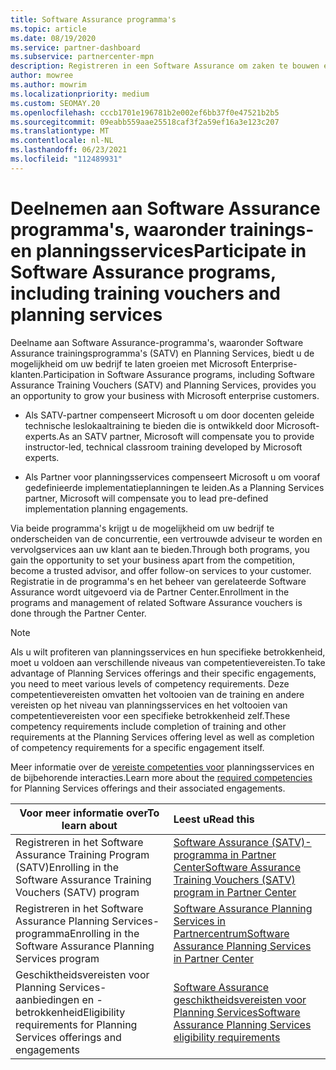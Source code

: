 ```yaml
---
title: Software Assurance programma's
ms.topic: article
ms.date: 08/19/2020
ms.service: partner-dashboard
ms.subservice: partnercenter-mpn
description: Registreren in een Software Assurance om zaken te bouwen en te compenseren voor het leveren van training en planning aan zakelijke klanten.
author: mowree
ms.author: mowrim
ms.localizationpriority: medium
ms.custom: SEOMAY.20
ms.openlocfilehash: cccb1701e196781b2e002ef6bb37f0e47521b2b5
ms.sourcegitcommit: 09eabb559aae25518caf3f2a59ef16a3e123c207
ms.translationtype: MT
ms.contentlocale: nl-NL
ms.lasthandoff: 06/23/2021
ms.locfileid: "112489931"
---
```

# <a name="participate-in-software-assurance-programs-including-training-vouchers-and-planning-services"></a><span data-ttu-id="e7f10-103">Deelnemen aan Software Assurance programma's, waaronder trainings- en planningsservices</span><span class="sxs-lookup"><span data-stu-id="e7f10-103">Participate in Software Assurance programs, including training vouchers and planning services</span></span>

<span data-ttu-id="e7f10-104">Deelname aan Software Assurance-programma's, waaronder Software Assurance trainingsprogramma's (SATV) en Planning Services, biedt u de mogelijkheid om uw bedrijf te laten groeien met Microsoft Enterprise-klanten.</span><span class="sxs-lookup"><span data-stu-id="e7f10-104">Participation in Software Assurance programs, including Software Assurance Training Vouchers (SATV) and Planning Services, provides you an opportunity to grow your business with Microsoft enterprise customers.</span></span> 

- <span data-ttu-id="e7f10-105">Als SATV-partner compenseert Microsoft u om door docenten geleide technische leslokaaltraining te bieden die is ontwikkeld door Microsoft-experts.</span><span class="sxs-lookup"><span data-stu-id="e7f10-105">As an SATV partner, Microsoft will compensate you to provide instructor-led, technical classroom training developed by Microsoft experts.</span></span> 

- <span data-ttu-id="e7f10-106">Als Partner voor planningsservices compenseert Microsoft u om vooraf gedefinieerde implementatieplanningen te leiden.</span><span class="sxs-lookup"><span data-stu-id="e7f10-106">As a Planning Services partner, Microsoft will compensate you to lead pre-defined implementation planning engagements.</span></span> 

<span data-ttu-id="e7f10-107">Via beide programma's krijgt u de mogelijkheid om uw bedrijf te onderscheiden van de concurrentie, een vertrouwde adviseur te worden en vervolgservices aan uw klant aan te bieden.</span><span class="sxs-lookup"><span data-stu-id="e7f10-107">Through both programs, you gain the opportunity to set your business apart from the competition, become a trusted advisor, and offer follow-on services to your customer.</span></span> <span data-ttu-id="e7f10-108">Registratie in de programma's en het beheer van gerelateerde Software Assurance wordt uitgevoerd via de Partner Center.</span><span class="sxs-lookup"><span data-stu-id="e7f10-108">Enrollment in the programs and management of related Software Assurance vouchers is done through the Partner Center.</span></span>

> [!NOTE]
> <span data-ttu-id="e7f10-109">Als u wilt profiteren van planningsservices en hun specifieke betrokkenheid, moet u voldoen aan verschillende niveaus van competentievereisten.</span><span class="sxs-lookup"><span data-stu-id="e7f10-109">To take advantage of Planning Services offerings and their specific engagements, you need to meet various levels of competency requirements.</span></span> <span data-ttu-id="e7f10-110">Deze competentievereisten omvatten het voltooien van de training en andere vereisten op het niveau van planningsservices en het voltooien van competentievereisten voor een specifieke betrokkenheid zelf.</span><span class="sxs-lookup"><span data-stu-id="e7f10-110">These competency requirements include completion of training and other requirements at the Planning Services offering level as well as completion of competency requirements for a specific engagement itself.</span></span>  
>
> <span data-ttu-id="e7f10-111">Meer informatie over de [vereiste competenties voor](software-assurance-dps-requirements.md) planningsservices en de bijbehorende interacties.</span><span class="sxs-lookup"><span data-stu-id="e7f10-111">Learn more about the [required competencies](software-assurance-dps-requirements.md) for Planning Services offerings and their associated engagements.</span></span>


|<span data-ttu-id="e7f10-112">**Voor meer informatie over**</span><span class="sxs-lookup"><span data-stu-id="e7f10-112">**To learn about**</span></span>   |<span data-ttu-id="e7f10-113">**Leest u**</span><span class="sxs-lookup"><span data-stu-id="e7f10-113">**Read this**</span></span>   |
|--------------------------|:------------------|
|<span data-ttu-id="e7f10-114">Registreren in het Software Assurance Training Program (SATV)</span><span class="sxs-lookup"><span data-stu-id="e7f10-114">Enrolling in the Software Assurance Training Vouchers (SATV) program</span></span>  | [<span data-ttu-id="e7f10-115">Software Assurance (SATV)-programma in Partner Center</span><span class="sxs-lookup"><span data-stu-id="e7f10-115">Software Assurance Training Vouchers (SATV) program in Partner Center</span></span>](software-assurance-satv.md)|
|<span data-ttu-id="e7f10-116">Registreren in het Software Assurance Planning Services-programma</span><span class="sxs-lookup"><span data-stu-id="e7f10-116">Enrolling in the Software Assurance Planning Services program</span></span> | [<span data-ttu-id="e7f10-117">Software Assurance Planning Services in Partnercentrum</span><span class="sxs-lookup"><span data-stu-id="e7f10-117">Software Assurance Planning Services in Partner Center</span></span>](software-assurance-dps.md) |
|<span data-ttu-id="e7f10-118">Geschiktheidsvereisten voor Planning Services-aanbiedingen en -betrokkenheid</span><span class="sxs-lookup"><span data-stu-id="e7f10-118">Eligibility requirements for Planning Services offerings and engagements</span></span>  | [<span data-ttu-id="e7f10-119">Software Assurance geschiktheidsvereisten voor Planning Services</span><span class="sxs-lookup"><span data-stu-id="e7f10-119">Software Assurance Planning Services eligibility requirements</span></span>](software-assurance-dps-requirements.md)  |